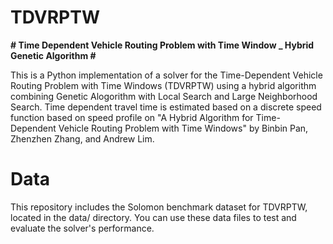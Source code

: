 # TDVRPTW
**# Time Dependent Vehicle Routing Problem with Time Window _ Hybrid Genetic Algorithm #**


This is a Python implementation of a solver for the Time-Dependent Vehicle Routing Problem with Time Windows (TDVRPTW) using a hybrid algorithm combining Genetic Alogorithm with Local Search and Large Neighborhood Search.
Time dependent travel time is estimated based on a discrete speed function based on speed profile on "A Hybrid Algorithm for Time-Dependent Vehicle Routing Problem with Time Windows" by Binbin Pan, Zhenzhen Zhang, and Andrew Lim.
# Data
This repository includes the Solomon benchmark dataset for TDVRPTW, located in the data/ directory. You can use these data files to test and evaluate the solver's performance.
